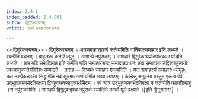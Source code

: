```yaml
---
index: 2.4.1
index_padded: 2.4.001
sutra: द्विगुरेकवचनम्‌
vritti: balamanorama

---
```

<<द्विगुरेकवचनम्>> - द्विगुरेकवचनम् । अत्रसमाहारग्रहणं कर्तव्य॑मिति वार्तिकात्समाहार इति लभ्यते । वक्तीति वचनम् । बाहुलकः कर्तरि ल्युट् । सामान्ये नपुंसकम् । समाहारे द्विगुरेकार्थप्रतिपादकः स्यादिति लभ्यते । तत्र यदि समाह्यियत इति कर्मणि घञि समाहारशब्दः समाह्मतप्रधानः तदा समाह्मतगतद्वित्वबहुत्वयोः एकत्वानुपपत्तेरतिदेशः सम्पद्यते । तदाह — द्विग्वर्थः समाहार एकवदिति । यदा समाहरणं समाहारः=समूहः, तदा तस्यैकत्वादेव सिद्धमिति नेदं सूत्रमारम्भणीयमिति भाष्ये स्पष्टम् । केचित्तु समूहस्य वस्तुत एकत्वेऽपि उद्भूतावयवभेदविवक्षया द्विबहुवचनव्यावृत्त्यर्थमिदम् । एवं चात्र उद्भूतावयवभेदविवक्षा न कर्तव्येति फलतीत्याहुः ।स नपुंसकमिति । समाहारे द्विगुद्र्वन्द्वश्च नपुंसकं स्यादिति तदर्थो मूले वक्ष्यते ।[इति द्विगुसमासः] ।